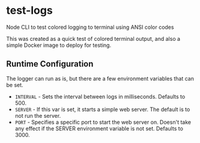 # test-logs

Node CLI to test colored logging to terminal using ANSI color codes

This was created as a quick test of colored terminal output, and also a simple Docker image to deploy for testing.

## Runtime Configuration

The logger can run as is, but there are a few environment variables that can be set.

- `INTERVAL` - Sets the interval between logs in milliseconds. Defaults to 500.
- `SERVER` - If this var is set, it starts a simple web server. The default is to not run the server.
- `PORT` - Specifies a specific port to start the web server on. Doesn't take any effect if the SERVER environment variable is not set. Defaults to 3000.
